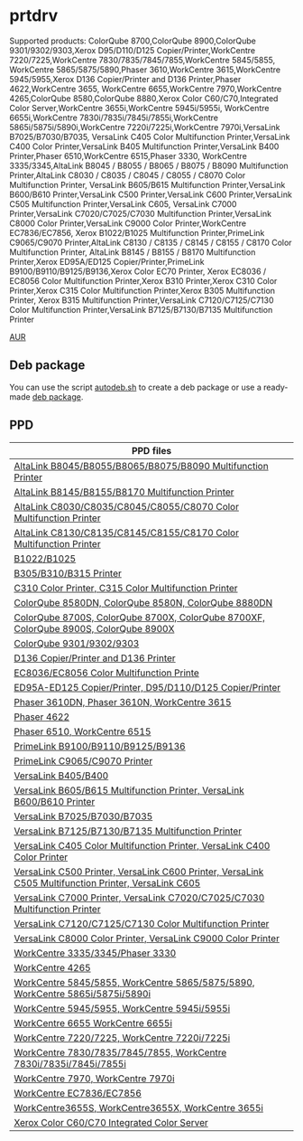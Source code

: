 # prtdrv

Supported products: 
ColorQube 8700,ColorQube 8900,ColorQube 9301/9302/9303,Xerox D95/D110/D125 Copier/Printer,WorkCentre 7220/7225,WorkCentre 7830/7835/7845/7855,WorkCentre 5845/5855, WorkCentre 5865/5875/5890,Phaser 3610,WorkCentre 3615,WorkCentre 5945/5955,Xerox D136 Copier/Printer and D136 Printer,Phaser 4622,WorkCentre 3655, WorkCentre 6655,WorkCentre 7970,WorkCentre 4265,ColorQube 8580,ColorQube 8880,Xerox Color C60/C70,Integrated Color Server,WorkCentre 3655i,WorkCentre 5945i/5955i, WorkCentre 6655i,WorkCentre 7830i/7835i/7845i/7855i,WorkCentre 5865i/5875i/5890i,WorkCentre 7220i/7225i,WorkCentre 7970i,VersaLink B7025/B7030/B7035, VersaLink C405 Color Multifunction Printer,VersaLink C400 Color Printer,VersaLink B405 Multifunction Printer,VersaLink B400 Printer,Phaser 6510,WorkCentre 6515,Phaser 3330, WorkCentre 3335/3345,AltaLink B8045 / B8055 / B8065 / B8075 / B8090 Multifunction Printer,AltaLink C8030 / C8035 / C8045 / C8055 / C8070 Color Multifunction Printer, VersaLink B605/B615 Multifunction Printer,VersaLink B600/B610 Printer,VersaLink C500 Printer,VersaLink C600 Printer,VersaLink C505 Multifunction Printer,VersaLink C605, VersaLink C7000 Printer,VersaLink C7020/C7025/C7030 Multifunction Printer,VersaLink C8000 Color Printer,VersaLink C9000 Color Printer,WorkCentre EC7836/EC7856, Xerox B1022/B1025 Multifunction Printer,PrimeLink C9065/C9070 Printer,AltaLink C8130 / C8135 / C8145 / C8155 / C8170 Color Multifunction Printer,
AltaLink B8145 / B8155 / B8170 Multifunction Printer,Xerox ED95A/ED125 Copier/Printer,PrimeLink B9100/B9110/B9125/B9136,Xerox Color EC70 Printer, Xerox EC8036 / EC8056 Color Multifunction Printer,Xerox B310 Printer,Xerox C310 Color Printer,Xerox C315 Color Multifunction Printer,Xerox B305 Multifunction Printer, Xerox B315 Multifunction Printer,VersaLink C7120/C7125/C7130 Color Multifunction Printer,VersaLink B7125/B7130/B7135 Multifunction Printer

[AUR](https://aur.archlinux.org/packages/xerox-office-prtdrv)

## Deb package

You can use the script [autodeb.sh](https://github.com/AnilAntari/LinuxPrintHub/blob/main/Printers/Xerox/prtdrv/autodeb.sh) to create a deb package or use a ready-made [deb package](https://repo.itlabor.ru/alse/1.7/pool/main/x/xerox-prtdrv/xerox-prtdrv_1.0_amd64.deb).

## PPD
| PPD files  |
| -----------|
|[AltaLink B8045/B8055/B8065/B8075/B8090 Multifunction Printer](https://github.com/AnilAntari/LinuxPrintHub/blob/main/Printers/Xerox/prtdrv/ppd/AltaLink_B8045-B8090.sh)|
| [ AltaLink B8145/B8155/B8170 Multifunction Printer](https://github.com/AnilAntari/LinuxPrintHub/blob/main/Printers/Xerox/prtdrv/ppd/AltaLink_B8145-B8170.sh)|
|[AltaLink C8030/C8035/C8045/C8055/C8070 Color Multifunction Printer](https://github.com/AnilAntari/LinuxPrintHub/blob/main/Printers/Xerox/prtdrv/ppd/AltaLink_C8030-C8070.sh)|
|[AltaLink C8130/C8135/C8145/C8155/C8170 Color Multifunction Printer](https://github.com/AnilAntari/LinuxPrintHub/blob/main/Printers/Xerox/prtdrv/ppd/AltaLink_C8130-C8170.sh)|
| [B1022/B1025](https://github.com/AnilAntari/LinuxPrintHub/blob/main/Printers/Xerox/prtdrv/ppd/B1022_B1025.sh)  |
|[B305/B310/B315 Printer](https://github.com/AnilAntari/LinuxPrintHub/blob/main/Printers/Xerox/prtdrv/ppd/B305-B310-B315.sh)|
|[C310 Color Printer, C315 Color Multifunction Printer](https://github.com/AnilAntari/LinuxPrintHub/blob/main/Printers/Xerox/prtdrv/ppd/C310-C315.sh)|
|[ColorQube 8580DN, ColorQube 8580N, ColorQube 8880DN](https://github.com/AnilAntari/LinuxPrintHub/blob/main/Printers/Xerox/prtdrv/ppd/ColorQube_8580_8880.sh)|
|[ColorQube 8700S, ColorQube 8700X, ColorQube 8700XF, ColorQube 8900S, ColorQube 8900X](https://github.com/AnilAntari/LinuxPrintHub/blob/main/Printers/Xerox/prtdrv/ppd/ColorQube.sh)|
|[ColorQube 9301/9302/9303](https://github.com/AnilAntari/LinuxPrintHub/blob/main/Printers/Xerox/prtdrv/ppd/ColorQube_9301-9303.sh)|
|[D136 Copier/Printer and D136 Printer](https://github.com/AnilAntari/LinuxPrintHub/blob/main/Printers/Xerox/prtdrv/ppd/Xerox_D136.sh)|
|[EC8036/EC8056 Color Multifunction Printe](https://github.com/AnilAntari/LinuxPrintHub/blob/main/Printers/Xerox/prtdrv/ppd/EC8036-EC8056.sh)|
|[ED95A-ED125 Copier/Printer, D95/D110/D125 Copier/Printer](https://github.com/AnilAntari/LinuxPrintHub/blob/main/Printers/Xerox/prtdrv/ppd/ED95A-ED125.sh)|
|[Phaser 3610DN, Phaser 3610N, WorkCentre 3615 ](https://github.com/AnilAntari/LinuxPrintHub/blob/main/Printers/Xerox/prtdrv/ppd/Phaser_3610DN_3610N_WorkCentre_3615.sh)|
|[Phaser 4622](https://github.com/AnilAntari/LinuxPrintHub/blob/main/Printers/Xerox/prtdrv/ppd/Phaser_4622.sh)|
|[Phaser 6510, WorkCentre 6515](https://github.com/AnilAntari/LinuxPrintHub/blob/main/Printers/Xerox/prtdrv/ppd/Phaser_6510_WorkCentre6515.sh)|
|[PrimeLink B9100/B9110/B9125/B9136](https://github.com/AnilAntari/LinuxPrintHub/blob/main/Printers/Xerox/prtdrv/ppd/PrimeLink_B9100-B91365.sh)|
|[PrimeLink C9065/C9070 Printer](https://github.com/AnilAntari/LinuxPrintHub/blob/main/Printers/Xerox/prtdrv/ppd/PrimeLink_C9065-C9070.sh)|
| [VersaLink B405/B400](https://github.com/AnilAntari/LinuxPrintHub/blob/main/Printers/Xerox/prtdrv/ppd/VersaLinkB405.sh)  |
|[VersaLink B605/B615 Multifunction Printer, VersaLink B600/B610 Printer](https://github.com/AnilAntari/LinuxPrintHub/blob/main/Printers/Xerox/prtdrv/ppd/VersaLinkB600-B615.sh)
|[VersaLink B7025/B7030/B7035 ](https://github.com/AnilAntari/LinuxPrintHub/blob/main/Printers/Xerox/prtdrv/ppd/VersaLink_B7025-B7035.sh)|
|[VersaLink B7125/B7130/B7135 Multifunction Printer](https://github.com/AnilAntari/LinuxPrintHub/blob/main/Printers/Xerox/prtdrv/ppd/VersaLinkB7125-B7135.sh)|
|[VersaLink C405 Color Multifunction Printer, VersaLink C400 Color Printer](https://github.com/AnilAntari/LinuxPrintHub/blob/main/Printers/Xerox/prtdrv/ppd/VersaLink_C400-C405.sh)|
|[VersaLink C500 Printer, VersaLink C600 Printer, VersaLink C505 Multifunction Printer, VersaLink C605](https://github.com/AnilAntari/LinuxPrintHub/blob/main/Printers/Xerox/prtdrv/ppd/VersaLinkC500-C605.sh)|
|[VersaLink C7000 Printer, VersaLink C7020/C7025/C7030 Multifunction Printer](https://github.com/AnilAntari/LinuxPrintHub/blob/main/Printers/Xerox/prtdrv/ppd/VersaLinkC7000-C7030.sh)|
|[VersaLink C7120/C7125/C7130 Color Multifunction Printer](https://github.com/AnilAntari/LinuxPrintHub/blob/main/Printers/Xerox/prtdrv/ppd/C7120-C7130.sh)|
|[VersaLink C8000 Color Printer, VersaLink C9000 Color Printer](https://github.com/AnilAntari/AnilAntari/blob/main/Printers/Xerox/prtdrv/ppd/VersaLinkC8000-C9000.sh)|
| [WorkCentre 3335/3345/Phaser 3330](https://github.com/AnilAntari/LinuxPrintHub/blob/main/Printers/Xerox/prtdrv/ppd/WC3335_WC3345_Phaser3330.sh) |
|[WorkCentre 4265](https://github.com/AnilAntari/LinuxPrintHub/blob/main/Printers/Xerox/prtdrv/ppd/WorkCentre_4265.sh)|
|[WorkCentre 5845/5855, WorkCentre 5865/5875/5890, WorkCentre 5865i/5875i/5890i](https://github.com/AnilAntari/LinuxPrintHub/blob/main/Printers/Xerox/prtdrv/ppd/WorkCentre_5845_5855_5865_5875_5890.sh)|
|[WorkCentre 5945/5955, WorkCentre 5945i/5955i](https://github.com/AnilAntari/LinuxPrintHub/blob/main/Printers/Xerox/prtdrv/ppd/WorkCentre_5945_5955.sh)|
|[WorkCentre 6655 WorkCentre 6655i](https://github.com/AnilAntari/LinuxPrintHub/blob/main/Printers/Xerox/prtdrv/ppd/WorkCentre_6655.sh)|
|[WorkCentre 7220/7225, WorkCentre 7220i/7225i](https://github.com/AnilAntari/LinuxPrintHub/blob/main/Printers/Xerox/prtdrv/ppd/WorkCentre_7220_7225.sh)|
|[WorkCentre 7830/7835/7845/7855, WorkCentre 7830i/7835i/7845i/7855i](https://github.com/AnilAntari/LinuxPrintHub/blob/main/Printers/Xerox/prtdrv/ppd/WorkCentre_7830_7835_7845_7855.sh)|
|[WorkCentre 7970, WorkCentre 7970i](https://github.com/AnilAntari/LinuxPrintHub/blob/main/Printers/Xerox/prtdrv/ppd/WorkCentre_7970.sh)|
|[WorkCentre EC7836/EC7856](https://github.com/AnilAntari/LinuxPrintHub/blob/main/Printers/Xerox/prtdrv/ppd/WorkCentree_EC7836_EC7856.sh)|
|[WorkCentre3655S, WorkCentre3655X, WorkCentre 3655i](https://github.com/AnilAntari/LinuxPrintHub/blob/main/Printers/Xerox/prtdrv/ppd/WorkCentre_3655.sh)|
|[Xerox Color C60/C70 Integrated Color Server](https://github.com/AnilAntari/LinuxPrintHub/blob/main/Printers/Xerox/prtdrv/ppd/Color_C60_C70.sh)|
